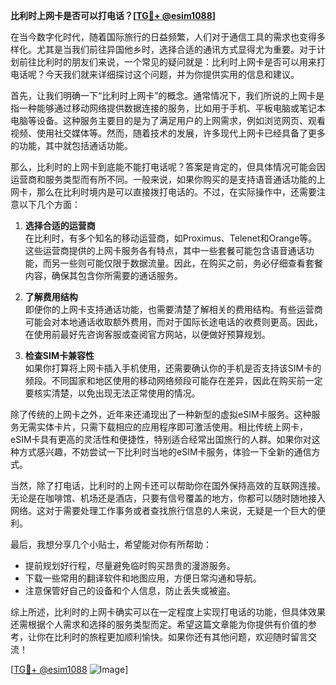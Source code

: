 **比利时上网卡是否可以打电话？[[TG💪+ @esim1088](https://t.me/s/esim1088)]**

在当今数字化时代，随着国际旅行的日益频繁，人们对于通信工具的需求也变得多样化。尤其是当我们前往异国他乡时，选择合适的通讯方式显得尤为重要。对于计划前往比利时的朋友们来说，一个常见的疑问就是：比利时上网卡是否可以用来打电话呢？今天我们就来详细探讨这个问题，并为你提供实用的信息和建议。

首先，让我们明确一下“比利时上网卡”的概念。通常情况下，我们所说的上网卡是指一种能够通过移动网络提供数据连接的服务，比如用于手机、平板电脑或笔记本电脑等设备。这种服务主要目的是为了满足用户的上网需求，例如浏览网页、观看视频、使用社交媒体等。然而，随着技术的发展，许多现代上网卡已经具备了更多的功能，其中就包括通话功能。

那么，比利时的上网卡到底能不能打电话呢？答案是肯定的，但具体情况可能会因运营商和服务类型而有所不同。一般来说，如果你购买的是支持语音通话功能的上网卡，那么在比利时境内是可以直接拨打电话的。不过，在实际操作中，还需要注意以下几个方面：

1. **选择合适的运营商**  
   在比利时，有多个知名的移动运营商，如Proximus、Telenet和Orange等。这些运营商提供的上网卡服务各有特点，其中一些套餐可能包含语音通话功能，而另一些则可能仅限于数据流量。因此，在购买之前，务必仔细查看套餐内容，确保其包含你所需要的通话服务。

2. **了解费用结构**  
   即便你的上网卡支持通话功能，也需要清楚了解相关的费用结构。有些运营商可能会对本地通话收取额外费用，而对于国际长途电话的收费则更高。因此，在使用前最好先咨询客服或查阅官方网站，以便做好预算规划。

3. **检查SIM卡兼容性**  
   如果你打算将上网卡插入手机使用，还需要确认你的手机是否支持该SIM卡的频段。不同国家和地区使用的移动网络频段可能存在差异，因此在购买前一定要核实清楚，以免出现无法正常使用的情况。

除了传统的上网卡之外，近年来还涌现出了一种新型的虚拟eSIM卡服务。这种服务无需实体卡片，只需下载相应的应用程序即可激活使用。相比传统上网卡，eSIM卡具有更高的灵活性和便捷性，特别适合经常出国旅行的人群。如果你对这种方式感兴趣，不妨尝试一下比利时当地的eSIM卡服务，体验一下全新的通信方式。

当然，除了打电话，比利时的上网卡还可以帮助你在国外保持高效的互联网连接。无论是在咖啡馆、机场还是酒店，只要有信号覆盖的地方，你都可以随时随地接入网络。这对于需要处理工作事务或者查找旅行信息的人来说，无疑是一个巨大的便利。

最后，我想分享几个小贴士，希望能对你有所帮助：
- 提前规划好行程，尽量避免临时购买昂贵的漫游服务。
- 下载一些常用的翻译软件和地图应用，方便日常沟通和导航。
- 注意保管好自己的设备和个人信息，防止丢失或被盗。

综上所述，比利时的上网卡确实可以在一定程度上实现打电话的功能，但具体效果还需根据个人需求和选择的服务类型而定。希望这篇文章能为你提供有价值的参考，让你在比利时的旅程更加顺利愉快。如果你还有其他问题，欢迎随时留言交流！

[[TG💪+ @esim1088](https://t.me/s/esim1088) ![Image](https://i.postimg.cc/4NQfJmqS/Snipaste-2025-05-13-00-14-12.png)]